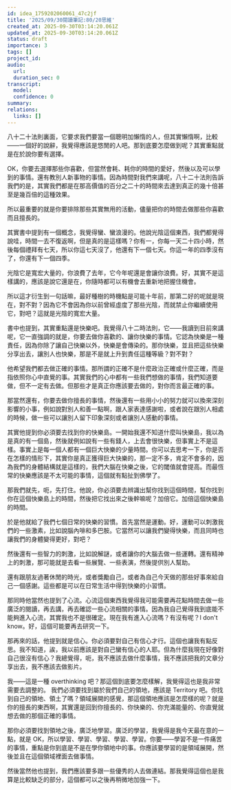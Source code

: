 ```yaml
---
id: idea_1759202060061_47c2jf
title: '2025/09/30閱讀筆記:80/20思維'
created_at: 2025-09-30T03:14:20.061Z
updated_at: 2025-09-30T03:14:20.061Z
status: draft
importance: 3
tags: []
project_id: 
audio:
  url: 
  duration_sec: 0
transcript:
  model: 
  confidence: 0
summary: 
relations:
  links: []
---
```


八十二十法則裏面，它要求我們要當一個聰明加懶惰的人，但其實懶惰啊，比較——一個好的說辭，我覺得應該是悠閒的人吧。那到底要怎麼做到呢？其實重點就是在於說你要有選擇。

OK，你要去選擇那些你喜歡，但當然會耗、耗你的時間的愛好，然後以及可以學到的事情。還有教別人新事物的事情。因為時間對我們來講呢，八十二十法則告訴我們的是，其實我們都是在那高價值的百分之二十的時間來去達到真正的幾十倍甚至是幾百倍的這種效果。

所以最重要的就是你要排除那些其實無用的活動，儘量把你的時間去做那些你喜歡而且擅長的。

其實書中提到有一個概念，我覺得蠻、蠻浪漫的。他說光陰這個東西，我們都覺得說哇，時間一去不復返啊，但是真的是這樣嗎？你有一，你每一天二十四小時，然後每個禮拜有七天，所以你這七天沒了，他還有下一個七天。你這一年的四季沒有了，你還有下一個四季。

光陰它是寬宏大量的，你浪費了去年，它今年呢還是會讓你浪費。好，其實不是這樣講的，應該是說它還是在，你隨時都可以有機會去重新地把握住機會。

所以這才衍生到一句話嘛，最好種樹的時機點是可能十年前，那第二好的呢就是現在，對不對？因為它不會因為你以前曾經虛度了那些光陰，而就禁止你繼續使用它，對吧？這就是光陰的寬宏大量。 

書中也提到，其實重點還是快樂吧。我覺得八十二時法則，它——我讀到目前來講呢，它一直強調的就是，你要去做你喜歡的、讓你快樂的事情。它認為快樂是一種責任，因為你除了讓自己快樂以外，快樂是會傳染的。那你快樂，並且把這些快樂分享出去，讓別人也快樂，那是不是就上升到責任這種等級？對不對？

他希望我們都去做正確的事情。那所謂的正確不是什麼政治正確或什麼正確，而是指依照你心中直覺的事。其實我們的心中都有一些我們想做的事情，我們知道要做，但不一定有去做。但那些才是真正你應該要去做的，對你而言最正確的事。

那當然還有，你要去做你擅長的事情，然後還有一些用小小的努力就可以換來深刻影響的小事，例如說對別人和善一點啊，跟人家表達感謝啦，或者說在跟別人相處的時候，做一些可以讓別人留下印象深刻或者讓別人感動的事情。

其實他提到你必須要去找到你的快樂島。一開始我還不知道什麼叫快樂島，我以為是真的有一個島，然後就例如說有一些有錢人，上去會很快樂，但事實上不是這樣。事實上是每一個人都有一個巨大快樂的少量時間。你可以去思考一下，你是否在怎樣的情形下，其實你是真正獲得巨大快樂的，那一定不多，肯定不會多的，因為我們的身體結構就是這樣的，我們大腦在快樂之後，它的閾值就會提高。而最恆常的快樂應該是不太可能的事情，這個就有點扯到佛學了。

那我們就先，呃，先打住。他說，你必須要去辨識出幫你找到這個時間，幫你找到你在這個快樂島上的時間，然後把它找出來之後幹嘛呢？加倍它。加倍這個快樂島的時間。 

於是他就給了我們七個日常的快樂的習慣。首先當然是運動。好，運動可以刺激我們的一些激素，比如說腦內啡和多巴胺。它當然可以讓我們變得快樂，而且同時也讓我們的身體變得更好，對吧？

然後還有一些智力的刺激，比如說解謎，或者讓你的大腦去做一些運轉。還有精神上的刺激，那可能就是去看一些展覽、一些表演，然後提供別人幫助。

還有跟朋友過著休閒的時光，或者獎勵自己，或者為自己今天做的那些好事來給自己一個感謝。這些都是可以在日常生活中得到快樂的小習慣。

那同時他當然也提到了心流。心流這個東西我覺得我可能需要再花點時間去做一些廣泛的閱讀，再去講，再去確認一些心流相關的事情。因為我自己覺得我到底能不能夠進入心流，其實我也不是很確定。現在我有進入心流嗎？有沒有呢？I don't know。好，這個可能要再去研究一下。

那再來的話，他提到就是信心。你必須要對自己有信心才行。這個也讓我有點反思。我不知道，誒，我以前應該是對自己蠻有信心的人耶。但為什麼我現在好像對自己很沒有信心？我總覺得，呃，我不應該去做什麼事情，我不應該把我的文章分享出去，我不應該去做影片。

我——這是一種 overthinking 吧？那這個到底要怎麼樣解，我覺得這也是我非常需要去調整的。 我們必須要找到屬於我們自己的領地，應該是 Territory 吧。你找到自己的領地、領土了嗎？領域展開的感覺，那這個領地應該是怎麼樣的呢？就是你的擅長的東西啊，其實還是回到你擅長的、你快樂的、你充滿能量的、你直覺就想去做的那個正確的事情。

那你必須要找到領地之後，廣泛地學習。廣泛的學習，我覺得是我今天最在意的一點，就是 OK，所以學習、學習、學習、學習、學習。你要——學習不是一件痛苦的事情，重點是你到底是不是在學你領地中的事。你應該要學習的是領域展開，然後並且在這個領域裡面去做事情。

然後當然他也提到，我們應該要多跟一些優秀的人去做連結。那我覺得這個也是我算是比較缺乏的部分，這個都可以之後再稍微地加強一下。